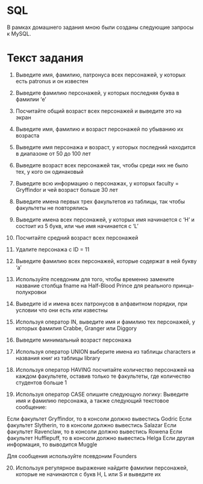 # SQL
В рамках домашнего задания мною были созданы следующие запросы к MySQL.

# Текст задания

1. Выведите имя, фамилию, патронуса всех персонажей, у
которых есть patronus и он известен

2. Выведите фамилию персонажей, у которых последняя буква в
фамилии ‘e’

3. Посчитайте общий возраст всех персонажей и выведите это
на экран

4. Выведите имя, фамилию и возраст персонажей по убыванию
их возраста

5. Выведите имя персонажа и возраст, у которых последний
находится в диапазоне от 50 до 100 лет

6. Выведите возраст всех персонажей так, чтобы среди них не
было тех, у кого он одинаковый

7. Выведите всю информацию о персонажах, у которых faculty
= Gryffindor и чей возраст больше 30 лет

8. Выведите имена первых трех факультетов из таблицы, так
чтобы факультеты не повторялись

9. Выведите имена всех персонажей, у которых имя
начинается с ‘H’ и состоит из 5 букв, или чье имя
начинается с ‘L’

10. Посчитайте средний возраст всех персонажей

11. Удалите персонажа с ID = 11

12. Выведите фамилию всех персонажей, которые содержат
в ней букву ‘a’

13. Используйте псевдоним для того, чтобы временно
замените название столбца fname на Half-Blood Prince для
реального принца-полукровки

14. Выведите id и имена всех патронусов в алфавитном
порядки, при условии что они есть или известны

15. Используя оператор IN, выведите имя и фамилию тех
персонажей, у которых фамилия Crabbe, Granger или
Diggory

16. Выведите минимальный возраст персонажа

17. Используя оператор UNION выберите имена из таблицы
characters и названия книг из таблицы library

18. Используя оператор HAVING посчитайте количество
персонажей на каждом факультете, оставив только те
факультеты, где количество студентов больше 1

19. Используя оператор CASE опишите следующую логику:
Выведите имя и фамилию персонажа, а также следующий
текстовое сообщение:

Если факультет Gryffindor, то в консоли должно вывестись
Godric
Если факультет Slytherin, то в консоли должно вывестись
Salazar
Если факультет Ravenclaw, то в консоли должно вывестись
Rowena
Если факультет Hufflepuff, то в консоли должно вывестись
Helga
Если другая информация, то выводится Muggle

Для сообщения используйте псевдоним Founders

20. Используя регулярное выражение найдите фамилии
персонажей, которые не начинаются с букв H, L или S и
выведите их
